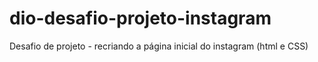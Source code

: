 # dio-desafio-projeto-instagram
Desafio de projeto - recriando a página inicial do instagram (html e CSS)
